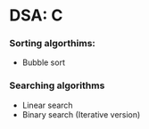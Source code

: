 # DSA: C

### Sorting algorthims:

* Bubble sort

### Searching algorithms

* Linear search
* Binary search (Iterative version)